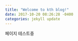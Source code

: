 ```yaml
---
title: "Welcome to kth blog!"
date: 2017-10-20 08:26:28 -0400
categories: jekyll update
---
```

페이지 테스트중
